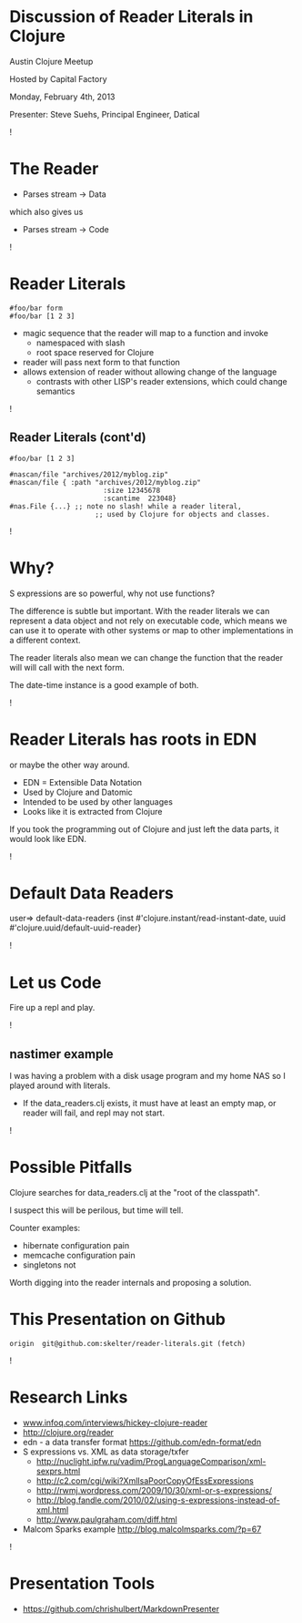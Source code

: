 Discussion of Reader Literals in Clojure
=========================

Austin Clojure Meetup

Hosted by Capital Factory

Monday, February 4th, 2013

Presenter: Steve Suehs, Principal Engineer, Datical  

!

The Reader
========
* Parses stream -> Data

which also gives us

* Parses stream -> Code

!

Reader Literals
==========

```
#foo/bar form
#foo/bar [1 2 3]
```

* magic sequence that the reader will map to a function and invoke
  * namespaced with slash
  * root space reserved for Clojure
* reader will pass next form to that function
* allows extension of reader without allowing change of the language
   * contrasts with other LISP's reader extensions, which could change semantics

! 

Reader Literals (cont'd)
--------------------

```
#foo/bar [1 2 3]

#nascan/file "archives/2012/myblog.zip"
#nascan/file { :path "archives/2012/myblog.zip" 
                       :size 12345678
                       :scantime  223048}
#nas.File {...} ;; note no slash! while a reader literal, 
                     ;; used by Clojure for objects and classes.
```


!

Why?
====
S expressions are so powerful, why not use functions?

The difference is subtle but important.  With the reader literals we can
represent a data object and not rely on executable code, which means
we can use it to operate with other systems or map to other
implementations in a different context. 

The reader literals also mean we can change the function that the
reader will will call with the next form.

The date-time instance is a good example of both.

!

Reader Literals has roots in EDN
======================
or maybe the other way around.

* EDN = Extensible Data Notation
* Used by Clojure and Datomic
* Intended to be used by other languages
* Looks like it is extracted from Clojure

If you took the programming out of Clojure and just left the data
parts, it would look like EDN.

!

Default Data Readers
===============
   user=> default-data-readers
   {inst #'clojure.instant/read-instant-date, uuid #'clojure.uuid/default-uuid-reader}

!

Let us Code
=========

Fire up a repl and play.

!

nastimer example
---------------
I was having a problem with a disk usage program and my home NAS
so I played around with literals.

* If the data_readers.clj exists, it must have at least an empty map,
  or reader will fail, and repl may not start.

!

Possible Pitfalls
===========

Clojure searches for data_readers.clj at the "root of the classpath".

I suspect this will be perilous, but time will tell.

Counter examples:

* hibernate configuration pain
* memcache configuration pain
* singletons not 

Worth digging into the reader internals and proposing a solution.

This Presentation on Github
===================
```
origin	git@github.com:skelter/reader-literals.git (fetch)
```

!

Research Links
==========

* www.infoq.com/interviews/hickey-clojure-reader
* http://clojure.org/reader
* edn - a data transfer format https://github.com/edn-format/edn
* S expressions vs. XML as data storage/txfer
   * http://nuclight.ipfw.ru/vadim/ProgLanguageComparison/xml-sexprs.html
   * http://c2.com/cgi/wiki?XmlIsaPoorCopyOfEssExpressions
   * http://rwmj.wordpress.com/2009/10/30/xml-or-s-expressions/
   * http://blog.fandle.com/2010/02/using-s-expressions-instead-of-xml.html
   * http://www.paulgraham.com/diff.html
* Malcom Sparks example
   http://blog.malcolmsparks.com/?p=67

!

Presentation Tools
=============
* https://github.com/chrishulbert/MarkdownPresenter


